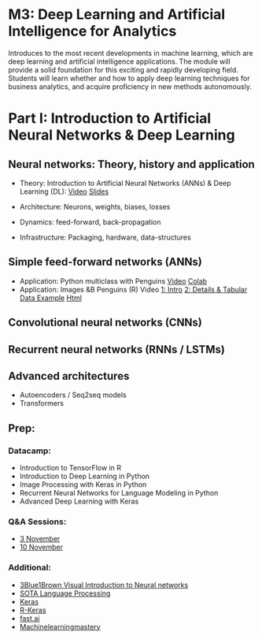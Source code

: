 # M3: Deep Learning and Artificial Intelligence for Analytics
Introduces to the most recent developments in machine learning, which are deep learning and artificial intelligence applications. The module will provide a solid foundation for this exciting and rapidly developing field. Students will learn whether and how to apply deep learning techniques for business analytics, and acquire proficiency in new methods autonomously.

# Part I: Introduction to Artificial Neural Networks & Deep Learning

## Neural networks: Theory, history and application

* Theory: Introduction to Artificial Neural Networks (ANNs) & Deep Learning (DL): [Video](https://www.loom.com/share/418cea49ec694fe4b42e99088bfdbb84) [Slides](https://sds-aau.github.io/SDS-master/M3/notebooks/ANN_intro.html) 

* Architecture: Neurons, weights, biases, losses
* Dynamics: feed-forward, back-propagation
* Infrastructure: Packaging, hardware, data-structures

## Simple feed-forward networks (ANNs)
* Application: Python multiclass with Penguins [Video](https://www.loom.com/share/cab10cb936294618a43fce5e8e30a51c) [Colab](https://nbviewer.jupyter.org/github/SDS-AAU/SDS-master/blob/master/M3/notebooks/M3_ANN_Python_Intro.ipynb)
* Application: Images &B Penguins (R) Video [1: Intro](https://www.loom.com/share/b84e8e5228034031b0febe40a01f5e22) [2: Details & Tabular Data Example](https://www.loom.com/share/0b4e1a4d456e46388eb2afd30be369fd) [Html](https://sds-aau.github.io/SDS-master/M3/notebooks/ANN_application_R.nb.html)




## Convolutional neural networks (CNNs)

## Recurrent neural networks (RNNs / LSTMs)

## Advanced architectures
* Autoencoders / Seq2seq models
* Transformers

## Prep:

### Datacamp:

* Introduction to TensorFlow in R
* Introduction to Deep Learning in Python
* Image Processing with Keras in Python
* Recurrent Neural Networks for Language Modeling in Python
* Advanced Deep Learning with Keras

### Q&A Sessions:
* [3 November](https://cbs.cloud.panopto.eu/Panopto/Pages/Viewer.aspx?id=44149dd0-745f-4135-b538-ac6f0138c708)
* [10 November](https://cbs.cloud.panopto.eu/Panopto/Pages/Viewer.aspx?id=f850a366-ba05-4269-bd88-ac6f010c8a14)

### Additional:

* [3Blue1Brown Visual Introduction to Neural networks](https://www.youtube.com/playlist?list=PLZHQObOWTQDNU6R1_67000Dx_ZCJB-3pi)
* [SOTA Language Processing](https://huggingface.co/)
* [Keras](https://keras.io/)
* [R-Keras](https://keras.rstudio.com/)
* [fast.ai](https://www.fast.ai/)
* [Machinelearningmastery](https://machinelearningmastery.com/category/deep-learning/)
